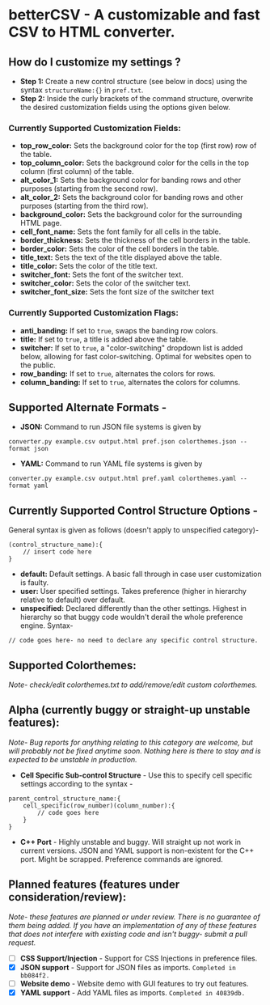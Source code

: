 # betterCSV - A customizable and fast CSV to HTML converter.

## How do I customize my settings ?
* **Step 1:** Create a new control structure (see below in docs) using the syntax `structureName:{}` in `pref.txt`.
* **Step 2:** Inside the curly brackets of the command structure, overwrite the desired customization fields using the options given below.

### Currently Supported Customization Fields:
* **top_row_color:** Sets the background color for the top (first row) row of the table.
* **top_column_color:** Sets the background color for the cells in the top column (first column) of the table.
* **alt_color_1:** Sets the background color for banding rows and other purposes (starting from the second row).
* **alt_color_2:** Sets the background color for banding rows and other purposes (starting from the third row).
* **background_color:** Sets the background color for the surrounding HTML page.
* **cell_font_name:** Sets the font family for all cells in the table.
* **border_thickness:** Sets the thickness of the cell borders in the table.
* **border_color:** Sets the color of the cell borders in the table.
* **title_text:** Sets the text of the title displayed above the table.
* **title_color:** Sets the color of the title text.
* **switcher_font:** Sets the font of the switcher text.
* **switcher_color:** Sets the color of the switcher text.
* **switcher_font_size:** Sets the font size of the switcher text

### Currently Supported Customization Flags:
* **anti_banding:** If set to `true`, swaps the banding row colors.
* **title:** If set to `true`, a title is added above the table.
* **switcher:** If set to `true`, a "color-switching" dropdown list is added below, allowing for fast color-switching. Optimal for websites open to the public.
* **row_banding:** If set to `true`, alternates the colors for rows.
* **column_banding:** If set to `true`, alternates the colors for columns.

## Supported Alternate Formats - 

* **JSON:** Command to run JSON file systems is given by 
```
converter.py example.csv output.html pref.json colorthemes.json --format json
```
* **YAML:** Command to run YAML file systems is given by 
```
converter.py example.csv output.html pref.yaml colorthemes.yaml --format yaml
```


## Currently Supported Control Structure Options - 
General syntax is given as follows (doesn't apply to unspecified category)-
```
(control_structure_name):{
    // insert code here
}
```
* **default:** Default settings. A basic fall through in case user customization is faulty.
* **user:** User specified settings. Takes preference (higher in hierarchy relative to default) over default.
* **unspecified:** Declared differently than the other settings. Highest in hierarchy so that buggy code wouldn't derail the whole preference engine. Syntax- 
```
// code goes here- no need to declare any specific control structure.
```

## Supported Colorthemes:
*Note- check/edit colorthemes.txt to add/remove/edit custom colorthemes.*

## Alpha (currently buggy or straight-up unstable features):

*Note- Bug reports for anything relating to this category are welcome, but will probably not be fixed anytime soon. Nothing here is there to stay and is expected to be unstable in production.*

* **Cell Specific Sub-control Structure** - Use this to specify cell specific settings according to the syntax - 
``` 
parent_control_structure_name:{
    cell_specific(row_number)(column_number):{
        // code goes here
    }
}
```
* **C++ Port** - Highly unstable and buggy. Will straight up not work in current versions. JSON and YAML support is non-existent for the C++ port. Might be scrapped. Preference commands are ignored.

## Planned features (features under consideration/review):

*Note- these features are planned or under review. There is no guarantee of them being added. If you have an implementation of any of these features that does not interfere with existing code and isn't buggy- submit a pull request.*

- [ ] **CSS Support/Injection** - Support for CSS Injections in preference files.
- [x] **JSON support** - Support for JSON files as imports. `Completed in bb084f2.`
- [ ] **Website demo** - Website demo with GUI features to try out features.
- [x] **YAML support** - Add YAML files as imports. `Completed in 40839db.`